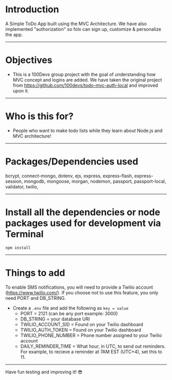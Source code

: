 # Introduction

A Simple ToDo App built using the MVC Architecture. We have also implemented "authorization" so folx can sign up, customize & personalize the app.

---

# Objectives

- This is a 100Devs group project with the goal of understanding how MVC concept and logins are added. We have taken the original project from https://github.com/100devs/todo-mvc-auth-local and improved upon it.

---

# Who is this for? 

- People who want to make todo lists while they learn about Node.js and MVC architecture!

---

# Packages/Dependencies used 

bcrypt, connect-mongo, dotenv, ejs, express, express-flash, express-session, mongodb, mongoose, morgan, nodemon, passport, passport-local, validator,
twilio,

---

# Install all the dependencies or node packages used for development via Terminal

`npm install` 

---

# Things to add

 To enable SMS notifications, you will need to provide a Twilio account (https://www.twilio.com/). If you choose not to use this feature, you only need PORT and DB_STRING.

- Create a `.env` file and add the following as `key = value` 
  - PORT = 2121 (can be any port example: 3000) 
  - DB_STRING = your database URI
  - TWILIO_ACCOUNT_SID =  Found on your Twilio dashboard
  - TWILIO_AUTH_TOKEN =    Found on your Twilio dashboard  
  - TWILIO_PHONE_NUMBER = Phone number assigned to your Twilio account
  - DAILY_REMINDER_TIME = What hour, in UTC, to send out reminders. For example, to recieve a reminder at 7AM EST (UTC+4), set this to 11.
 ---
 
 Have fun testing and improving it! 😎


